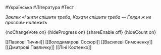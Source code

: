 #Українська #Література #Тест

*Заклик «І жити спішити треба, Кохати спішити треба — Гляди ж не проспи!» належить*

{noChangeVote on}
{hideProgress on}
{shareEnable off}
{hideCount on}

[[Павлові Тичині]]
[[Володимирові Сосюрі]]
[[Василеві Симоненку]]
[[Дмитрові Павличку]]
[[Ліні Костенко]]
